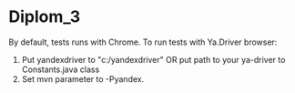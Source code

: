 # Diplom_3

By default, tests runs with Chrome. To run tests with Ya.Driver browser:
1. Put yandexdriver to "c:/yandexdriver" OR put path to your ya-driver to Constants.java class
2. Set mvn parameter to -Pyandex.